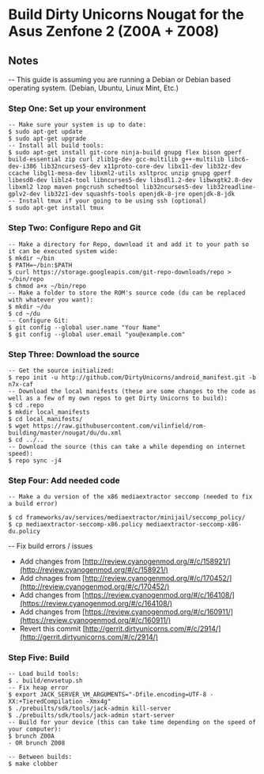 # Build Dirty Unicorns Nougat for the Asus Zenfone 2 (Z00A + Z008)

## Notes

-- This guide is assuming you are running a Debian or Debian based operating system. (Debian, Ubuntu, Linux Mint, Etc.)

### Step One: Set up your environment 

```
-- Make sure your system is up to date:
$ sudo apt-get update
$ sudo apt-get upgrade
-- Install all build tools:
$ sudo apt-get install git-core ninja-build gnupg flex bison gperf build-essential zip curl zlib1g-dev gcc-multilib g++-multilib libc6-dev-i386 lib32ncurses5-dev x11proto-core-dev libx11-dev lib32z-dev ccache libgl1-mesa-dev libxml2-utils xsltproc unzip gnupg gperf libesd0-dev liblz4-tool libncurses5-dev libsdl1.2-dev libwxgtk2.8-dev libxml2 lzop maven pngcrush schedtool lib32ncurses5-dev lib32readline-gplv2-dev lib32z1-dev squashfs-tools openjdk-8-jre openjdk-8-jdk
-- Install tmux if your going to be using ssh (optional)
$ sudo apt-get install tmux
```

### Step Two: Configure Repo and Git  

```
-- Make a directory for Repo, download it and add it to your path so it can be executed system wide:
$ mkdir ~/bin
$ PATH=~/bin:$PATH
$ curl https://storage.googleapis.com/git-repo-downloads/repo > ~/bin/repo
$ chmod a+x ~/bin/repo
-- Make a folder to store the ROM's source code (du can be replaced with whatever you want):
$ mkdir ~/du 
$ cd ~/du
-- Configure Git:
$ git config --global user.name "Your Name"
$ git config --global user.email "you@example.com"
```

### Step Three: Download the source 

```
-- Get the source initialized:
$ repo init -u http://github.com/DirtyUnicorns/android_manifest.git -b n7x-caf
-- Download the local manifests (these are some changes to the code as well as a few of my own repos to get Dirty Unicorns to build):
$ cd .repo
$ mkdir local_manifests
$ cd local_manifests/
$ wget https://raw.githubusercontent.com/vilinfield/rom-building/master/nougat/du/du.xml
$ cd ../..
-- Download the source (this can take a while depending on internet speed):
$ repo sync -j4 
```

### Step Four: Add needed code

```
-- Make a du version of the x86 mediaextractor seccomp (needed to fix a build error)

$ cd frameworks/av/services/mediaextractor/minijail/seccomp_policy/
$ cp mediaextractor-seccomp-x86.policy mediaextractor-seccomp-x86-du.policy
```

-- Fix build errors / issues

- Add changes from [http://review.cyanogenmod.org/#/c/158921/](http://review.cyanogenmod.org/#/c/158921/)
- Add chnages from [http://review.cyanogenmod.org/#/c/170452/](http://review.cyanogenmod.org/#/c/170452/)
- Add changes from [https://review.cyanogenmod.org/#/c/164108/](https://review.cyanogenmod.org/#/c/164108/)
- Add changes from [https://review.cyanogenmod.org/#/c/160911/](https://review.cyanogenmod.org/#/c/160911/)
- Revert this commit [http://gerrit.dirtyunicorns.com/#/c/2914/](http://gerrit.dirtyunicorns.com/#/c/2914/)

### Step Five: Build

```
-- Load build tools:
$ . build/envsetup.sh
-- Fix heap error
$ export JACK_SERVER_VM_ARGUMENTS="-Dfile.encoding=UTF-8 -XX:+TieredCompilation -Xmx4g"
$ ./prebuilts/sdk/tools/jack-admin kill-server
$ ./prebuilts/sdk/tools/jack-admin start-server
-- Build for your device (this can take time depending on the speed of your computer):
$ brunch Z00A
- OR brunch Z008
```

```
-- Between builds:
$ make clobber
```
